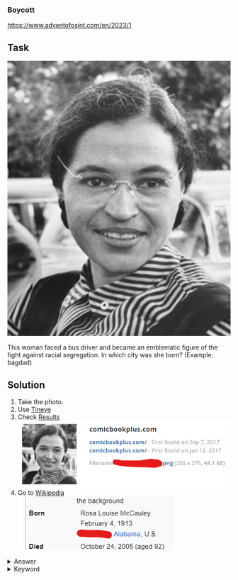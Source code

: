 ### Boycott

https://www.adventofosint.com/en/2023/1

## Task

![The girl](assets/girl.jpg)

This woman faced a bus driver and became an emblematic figure of the fight against racial segregation.
In which city was she born?
(Example: bagdad)

## Solution

1. Take the photo.
2. Use [Tineye](https://www.tineye.com/)
3. Check [Results](https://tineye.com/search/9aa4bbb54c5c0001ff94a52c1cac85507879c726?sort=score&order=desc&page=1)  
![Tineye results](assets/whoisthegirl.png)
5. Go to [Wikipedia](https://en.wikipedia.org/)  
![Answer](assets/answer.png)

<details><summary>Answer</summary>`Tuskegee`</details>

<details><summary>Keyword</summary>`Pizza ananas`</details>